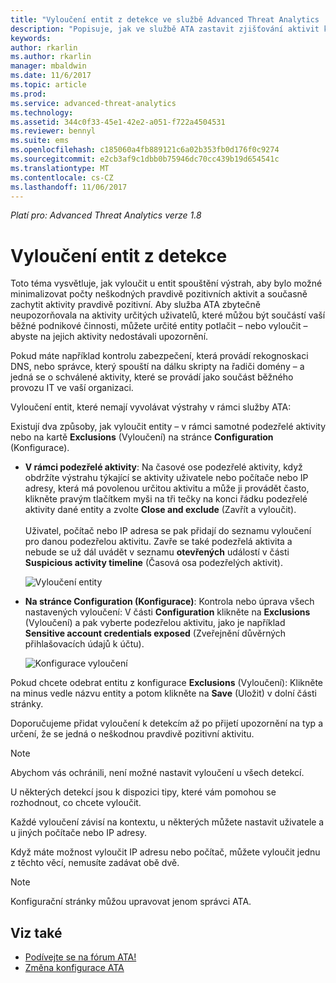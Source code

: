```yaml
---
title: "Vyloučení entit z detekce ve službě Advanced Threat Analytics | Dokumentace Microsoftu"
description: "Popisuje, jak ve službě ATA zastavit zjišťování aktivit konkrétních entit jako podezřelých"
keywords: 
author: rkarlin
ms.author: rkarlin
manager: mbaldwin
ms.date: 11/6/2017
ms.topic: article
ms.prod: 
ms.service: advanced-threat-analytics
ms.technology: 
ms.assetid: 344c0f33-45e1-42e2-a051-f722a4504531
ms.reviewer: bennyl
ms.suite: ems
ms.openlocfilehash: c185060a4fb889121c6a02b353fb0d176f0c9274
ms.sourcegitcommit: e2cb3af9c1dbb0b75946dc70cc439b19d654541c
ms.translationtype: MT
ms.contentlocale: cs-CZ
ms.lasthandoff: 11/06/2017
---
```

*Platí pro: Advanced Threat Analytics verze 1.8*



# <a name="excluding-entities-from-detections"></a>Vyloučení entit z detekce
Toto téma vysvětluje, jak vyloučit u entit spouštění výstrah, aby bylo možné minimalizovat počty neškodných pravdivě pozitivních aktivit a současně zachytit aktivity pravdivě pozitivní. Aby služba ATA zbytečně neupozorňovala na aktivity určitých uživatelů, které můžou být součástí vaší běžné podnikové činnosti, můžete určité entity potlačit – nebo vyloučit – abyste na jejich aktivity nedostávali upozornění.

Pokud máte například kontrolu zabezpečení, která provádí rekognoskaci DNS, nebo správce, který spouští na dálku skripty na řadiči domény – a jedná se o schválené aktivity, které se provádí jako součást běžného provozu IT ve vaší organizaci.

Vyloučení entit, které nemají vyvolávat výstrahy v rámci služby ATA:

Existují dva způsoby, jak vyloučit entity – v rámci samotné podezřelé aktivity nebo na kartě **Exclusions** (Vyloučení) na stránce **Configuration** (Konfigurace).

- **V rámci podezřelé aktivity**: Na časové ose podezřelé aktivity, když obdržíte výstrahu týkající se aktivity uživatele nebo počítače nebo IP adresy, která má povolenou určitou aktivitu a může ji provádět často, klikněte pravým tlačítkem myši na tři tečky na konci řádku podezřelé aktivity dané entity a zvolte **Close and exclude** (Zavřít a vyloučit). <br></br>Uživatel, počítač nebo IP adresa se pak přidají do seznamu vyloučení pro danou podezřelou aktivitu. Zavře se také podezřelá aktivita a nebude se už dál uvádět v seznamu **otevřených** událostí v části **Suspicious activity timeline** (Časová osa podezřelých aktivit).

    ![Vyloučení entity](./media/exclude-in-sa.png)

- **Na stránce Configuration (Konfigurace)**: Kontrola nebo úprava všech nastavených vyloučení: V části **Configuration** klikněte na **Exclusions** (Vyloučení) a pak vyberte podezřelou aktivitu, jako je například **Sensitive account credentials exposed** (Zveřejnění důvěrných přihlašovacích údajů k účtu).

    ![Konfigurace vyloučení](./media/exclusions-config-page.png)

Pokud chcete odebrat entitu z konfigurace **Exclusions** (Vyloučení): Klikněte na minus vedle názvu entity a potom klikněte na **Save** (Uložit) v dolní části stránky.

Doporučujeme přidat vyloučení k detekcím až po přijetí upozornění na typ a určení, že se jedná o neškodnou pravdivě pozitivní aktivitu. 

> [!NOTE]
> Abychom vás ochránili, není možné nastavit vyloučení u všech detekcí. 

U některých detekcí jsou k dispozici tipy, které vám pomohou se rozhodnout, co chcete vyloučit. 

Každé vyloučení závisí na kontextu, u některých můžete nastavit uživatele a u jiných počítače nebo IP adresy. 

Když máte možnost vyloučit IP adresu nebo počítač, můžete vyloučit jednu z těchto věcí, nemusíte zadávat obě dvě.

> [!NOTE]
> Konfigurační stránky můžou upravovat jenom správci ATA.


## <a name="see-also"></a>Viz také
- [Podívejte se na fórum ATA!](https://social.technet.microsoft.com/Forums/security/home?forum=mata)
- [Změna konfigurace ATA](modifying-ata-center-configuration.md)
